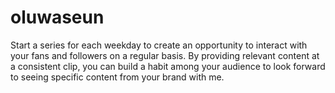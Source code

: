 # oluwaseun
Start a series for each weekday to create an opportunity to interact with your fans and followers on a regular basis. By providing relevant content at a consistent clip, you can build a habit among your audience to look forward to seeing specific content from your brand with me.
